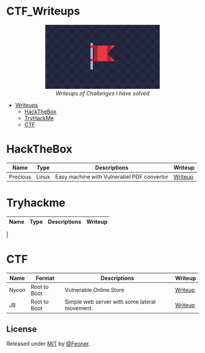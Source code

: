# CTF_Writeups
<p align="center">
<img src="resources/ctf.png">
<br>
<i>Writeups of Challenges I have solved</i>

</p>

* [Writeups](https://github.com/Feoner/CTF)
    * [HackTheBox](#hackthebox)
    * [TryHackMe](#tryhackme)
    * [CTF](#ctf)
    

# HackTheBox
| Name  | Type | Descriptions | Writeup | 
| ----- | ---- | ------------ | ------- |
| Precious | Linux | Easy machine with Vulnerabel PDF convertor | [Writeup](https://github.com/Feoner/CTF_Writeups/blob/main/HTB/Precious/README.md) |
# Tryhackme
| Name  | Type | Descriptions | Writeup | 
| ----- | ---- | ------------ | ------- |
|

# CTF
| Name  | Format | Descriptions | Writeup | 
| ----- | ------ | ------------ | ------- |
| Nycon | Root to Boot | Vulnerable Online Store | [Writeup](https://github.com/Feoner/CTF_Writeups/tree/main/CTF/Nycon#readme)|
| JB | Root to Boot | Simple web server with some lateral movement. | [Writeup](https://github.com/Feoner/CTF_Writeups/blob/main/CTF/jb/README.md) |


## License

Released under [MIT](/LICENSE) by [@Feoner](https://github.com/Feoner).
